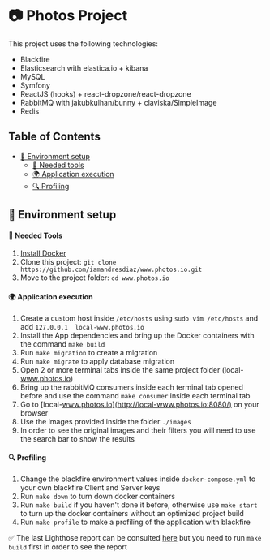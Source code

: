 # 📷 Photos Project

This project uses the following technologies:

* Blackfire
* Elasticsearch with elastica.io + kibana
* MySQL
* Symfony
* ReactJS (hooks) + react-dropzone/react-dropzone
* RabbitMQ with jakubkulhan/bunny + claviska/SimpleImage
* Redis

<!-- TABLE OF CONTENTS -->
## Table of Contents

* [🚀 Environment setup](#-environment-setup)
  * [🐳 Needed tools](#-needed-tools)
  * [🌍 Application execution](#-application-execution)
  * [🔍 Profiling](#-profiling)


## 🚀 Environment setup 

#### 🐳 Needed Tools

1. [Install Docker](https://www.docker.com/get-started)
2. Clone this project: `git clone https://github.com/iamandresdiaz/www.photos.io.git`
3. Move to the project folder: `cd www.photos.io`

#### 🌍 Application execution

1. Create a custom host inside `/etc/hosts` using `sudo vim /etc/hosts` and add `127.0.0.1  local-www.photos.io`
2. Install the App dependencies and bring up the Docker containers with the command `make build`
3. Run `make migration` to create a migration
4. Run `make migrate` to apply database migration
5. Open 2 or more terminal tabs inside the same project folder (local-www.photos.io)
6. Bring up the rabbitMQ consumers inside each terminal tab opened before and use the command `make consumer` inside 
each terminal tab
7. Go to [local-www.photos.io](http://local-www.photos.io:8080/) on your browser
8. Use the images provided inside the folder `./images` 
9. In order to see the original images and their filters you will need to use the search bar to show the results

#### 🔍 Profiling

1. Change the blackfire environment values inside `docker-compose.yml` to your own blackfire Client and Server keys
2. Run `make down` to turn down docker containers
3. Run `make build` if you haven't done it before, otherwise use `make start` to turn up the docker containers without an optimized project build
4. Run `make profile` to make a profiling of the application with blackfire

✅ The last Lighthose report can be consulted [here](http://local-www.photos.io:8080/performance/report_2019-07-11_00-56-23.html) 
but you need to run `make build` first in order to see the report
